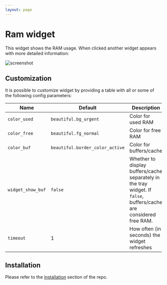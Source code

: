 ```yaml
---
layout: page
---
```

# Ram widget

This widget shows the RAM usage. When clicked another widget appears with more detailed information:

![screenshot](../awesome-wm-widgets/assets/img/screenshots/ram-widget/out.gif)

## Customization

It is possible to customize widget by providing a table with all or some of the following config parameters:

| Name | Default | Description |
|---|---|---|
| `color_used` | `beautiful.bg_urgent` | Color for used RAM |
| `color_free` | `beautiful.fg_normal` | Color for free RAM |
| `color_buf`  | `beautiful.border_color_active` | Color for buffers/cache |
| `widget_show_buf`  | `false` | Whether to display buffers/cache separately in the tray widget. If `false`, buffers/cache are considered free RAM. |
| `timeout`    | 1 | How often (in seconds) the widget refreshes |

## Installation

Please refer to the [installation](https://github.com/streetturtle/awesome-wm-widgets#installation) section of the repo.